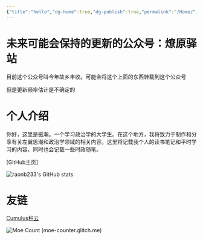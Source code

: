 ```yaml
---
{"title":"hello","dg-home":true,"dg-publish":true,"permalink":"/Home/","tags":["gardenEntry"],"dgPassFrontmatter":true}
---
```



# 未来可能会保持的更新的公众号：燎原驿站
目前这个公众号叫今年故乡丰收。可能会将这个上面的东西转载到这个公众号

但是更新频率估计是不确定的

# 个人介绍
你好，这里是振瀚。一个学习政治学的大学生。在这个地方，我将致力于制作和分享有关左翼思潮和政治学领域的相关内容。这里将记载我个人的读书笔记和平时学习的内容，同时也会记载一些时政随笔。

[GitHub主页]

![raonb233's GitHub stats](https://github-readme-stats.vercel.app/api?username=raonb233&show_icons=true&theme=tokyonight)
# 友链
[Cumulus积云](https://cumulus-clouds.netlify.app/)

![Moe Count (moe-counter.glitch.me)](https://moe-counter.glitch.me/get/@:raonb)